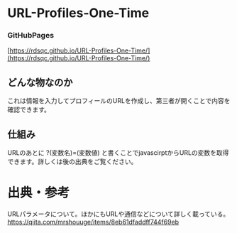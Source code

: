# URL-Profiles-One-Time
### GitHubPages
[https://rdsqc.github.io/URL-Profiles-One-Time/](https://rdsqc.github.io/URL-Profiles-One-Time/)
## どんな物なのか
これは情報を入力してプロフィールのURLを作成し、第三者が開くことで内容を確認できます。
## 仕組み
URLのあとに
?(変数名)=(変数値)
と書くことでjavascirptからURLの変数を取得できます。詳しくは後の出典をご覧ください。
# 出典・参考
URLパラメータについて。ほかにもURLや通信などについて詳しく載っている。
https://qiita.com/mrshouuge/items/8eb61dfaddff744f69eb
